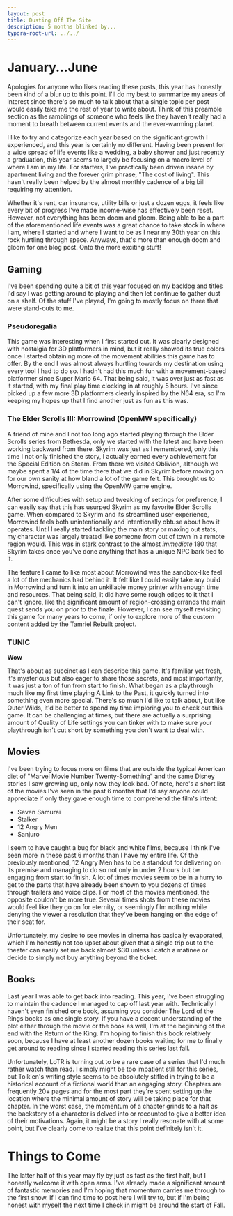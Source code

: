 ```yaml
---
layout: post
title: Dusting Off The Site
description: 5 months blinked by...
typora-root-url: ../../
---
```


# January...June

Apologies for anyone who likes reading these posts, this year has honestly been 
kind of a blur up to this point. I'll do my best to summarize my areas of 
interest since there's so much to talk about that a single topic per post would 
easily take me the rest of year to write about. Think of this preamble section 
as the ramblings of someone who feels like they haven't really had a moment to 
breath between current events and the ever-warming planet.

I like to try and categorize each year based on the significant growth I 
experienced, and this year is certainly no different. Having been present for a 
wide spread of life events like a wedding, a baby shower and just recently a 
graduation, this year seems to largely be focusing on a macro level of where I 
am in my life. For starters, I've practically been driven insane by apartment 
living and the forever grim phrase, "The cost of living". This hasn't really 
been helped by the almost monthly cadence of a big bill requiring my attention.

Whether it's rent, car insurance, utility bills or just a dozen eggs, it feels 
like every bit of progress I've made income-wise has effectively been reset. 
However, not everything has been doom and gloom. Being able to be a part of the 
aforementioned life events was a great chance to take stock in where I am, 
where I started and where I want to be as I near my 30th year on this rock 
hurtling through space. Anyways, that's more than enough doom and gloom for one 
blog post. Onto the more exciting stuff!

## Gaming
I've been spending quite a bit of this year focused on my backlog and titles 
I'd say I was getting around to playing and then let continue to gather dust on 
a shelf. Of the stuff I've played, I'm going to mostly focus on three that were 
stand-outs to me.

### Pseudoregalia
This game was interesting when I first started out. It was clearly designed 
with nostalgia for 3D platformers in mind, but it really showed its true colors 
once I started obtaining more of the movement abilities this game has to offer. 
By the end I was almost always hurtling towards my destination using every tool 
I had to do so. I hadn't had this much fun with a movement-based platformer 
since Super Mario 64. That being said, it was over just as fast as it started, 
with my final play time clocking in at roughly 5 hours. I've since picked up a 
few more 3D platformers clearly inspired by the N64 era, so I'm keeping my 
hopes up that I find another just as fun as this was.

### The Elder Scrolls III: Morrowind (OpenMW specifically)
A friend of mine and I not too long ago started playing through the Elder 
Scrolls series from Bethesda, only we started with the latest and have been 
working backward from there. Skyrim was just as I remembered, only this time I 
not only finished the story, I actually earned every achievement for the 
Special Edition on Steam. From there we visited Oblivion, although we maybe 
spent a 1/4 of the time there that we did in Skyrim before moving on for our 
own sanity at how bland a lot of the game felt. This brought us to Morrowind, 
specifically using the OpenMW game engine.

After some difficulties with setup and tweaking of settings for preference, I 
can easily say that this has usurped Skyrim as my favorite Elder Scrolls game. 
When compared to Skyrim and its streamlined user experience, Morrowind feels 
both unintentionally and intentionally obtuse about how it operates. Until I 
really started tackling the main story or maxing out stats, my character was 
largely treated like someone from out of town in a remote region would. This 
was in stark contrast to the almost *immediate* 180 that Skyrim takes once 
you've done anything that has a unique NPC bark tied to it.

The feature I came to like most about Morrowind was the sandbox-like feel a lot 
of the mechanics had behind it. It felt like I could easily take any build in 
Morrowind and turn it into an unkillable money printer with enough time and 
resources. That being said, it did have some rough edges to it that I can't 
ignore, like the significant amount of region-crossing errands the main quest 
sends you on prior to the finale. However, I can see myself revisiting this 
game for many years to come, if only to explore more of the custom content 
added by the Tamriel Rebuilt project.

### TUNIC
**Wow**

That's about as succinct as I can describe this game. It's familiar yet fresh, 
it's mysterious but also eager to share those secrets, and most importantly, it 
was just a ton of fun from start to finish. What began as a playthrough much 
like my first time playing A Link to the Past, it quickly turned into something 
even more special. There's so much I'd like to talk about, but like Outer 
Wilds, it'd be better to spend my time imploring you to check out this game. It 
can be challenging at times, but there are actually a surprising amount of 
Quality of Life settings you can tinker with to make sure your playthrough 
isn't cut short by something you don't want to deal with.

## Movies
I've been trying to focus more on films that are outside the typical American 
diet of "Marvel Movie Number Twenty-Something" and the same Disney stories I 
saw growing up, only now they look bad. Of note, here's a short list of the 
movies I've seen in the past 6 months that I'd say anyone could appreciate if 
only they gave enough time to comprehend the film's intent:

- Seven Samurai
- Stalker
- 12 Angry Men
- Sanjuro

I seem to have caught a bug for black and white films, because I think I've 
seen more in these past 6 months than I have my entire life. Of the previously 
mentioned, 12 Angry Men has to be a standout for delivering on its premise and 
managing to do so not only in under 2 hours but be engaging from start to 
finish. A lot of times movies seem to be in a hurry to get to the parts that 
have already been shown to you dozens of times through trailers and voice 
clips. For most of the movies mentioned, the opposite couldn't be more true. 
Several times shots from these movies would feel like they go on for eternity, 
or seemingly film nothing while denying the viewer a resolution that they've 
been hanging on the edge of their seat for.

Unfortunately, my desire to see movies in cinema has basically evaporated, 
which I'm honestly not too upset about given that a single trip out to the 
theater can easily set me back almost $30 unless I catch a matinee or decide to 
simply not buy anything beyond the ticket.

## Books
Last year I was able to get back into reading. This year, I've been struggling 
to maintain the cadence I managed to cap off last year with. Technically I 
haven't even finished one book, assuming you consider The Lord of the Rings 
books as one single story. If you have a decent understanding of the plot 
either through the movie or the book as well, I'm at the beginning of the end 
with the Return of the King. I'm hoping to finish this book relatively soon, 
because I have at least another dozen books waiting for me to finally get 
around to reading since I started reading this series last fall.

Unfortunately, LoTR is turning out to be a rare case of a series that I'd much 
rather watch than read. I simply might be too impatient still for this series, 
but Tolkien's writing style seems to be absolutely stifled in trying to be a 
historical account of a fictional world than an engaging story. Chapters are 
frequently 20+ pages and for the most part they're spent setting up the 
location where the minimal amount of story will be taking place for that 
chapter. In the worst case, the momentum of a chapter grinds to a halt as the 
backstory of a character is delved into or recounted to give a better idea of 
their motivations. Again, it might be a story I really resonate with at some 
point, but I've clearly come to realize that this point definitely isn't it.

# Things to Come
The latter half of this year may fly by just as fast as the first half, but I 
honestly welcome it with open arms. I've already made a significant amount of 
fantastic memories and I'm hoping that momentum carries me through to the 
first snow. If I can find time to post here I will try to, but if I'm being 
honest with myself the next time I check in might be around the start of Fall.
